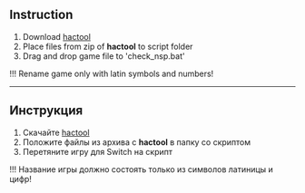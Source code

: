 ## Instruction

1. Download [hactool](https://github.com/SciresM/hactool/releases/latest)
1. Place files from zip of **hactool** to script folder
1. Drag and drop game file to 'check_nsp.bat'

!!! Rename game only with latin symbols and numbers!

____

## Инструкция

1. Скачайте [hactool](https://github.com/SciresM/hactool/releases/latest)
1. Положите файлы из архива с **hactool** в папку со скриптом
1. Перетяните игру для Switch на скрипт

!!! Название игры должно состоять только из символов латиницы и цифр!